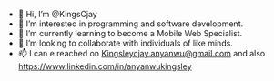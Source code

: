 - 👋 Hi, I’m @KingsCjay
- 👀 I’m interested in programming and software development.
- 🌱 I’m currently learning to become a Mobile Web Specialist.
- 💞️ I’m looking to collaborate with individuals of like minds.
- 📫 I can e reached on Kingsleycjay.anyanwu@gmail.com and also https://www.linkedin.com/in/anyanwukingsley

<!---
KingsCjay/KingsCjay is a ✨ special ✨ repository because its `README.md` (this file) appears on your GitHub profile.
You can click the Preview link to take a look at your changes.
--->
